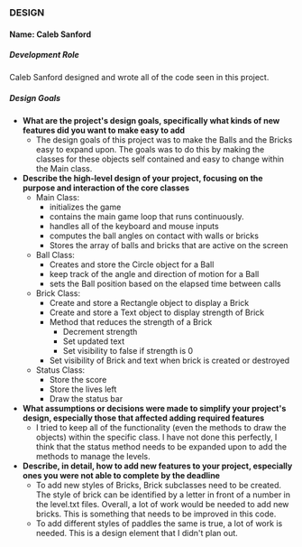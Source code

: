 ### DESIGN
#### Name: Caleb Sanford 

##### Development Role

Caleb Sanford designed and wrote all of the code seen in this project. 

##### Design Goals
- __What are the project's design goals, specifically what kinds of new features did you want to make easy to add__
    - The design goals of this project was to make the Balls and the Bricks easy to expand upon. The goals was to 
    do this by making the classes for these objects self contained and easy to change within the Main class.
- __Describe the high-level design of your project, focusing on the purpose and interaction of the core classes__
    - Main Class:
        - initializes the game
        - contains the main game loop that runs continuously.
        - handles all of the keyboard and mouse inputs
        - computes the ball angles on contact with walls or bricks
        - Stores the array of balls and bricks that are active on the screen
    - Ball Class:
        - Creates and store the Circle object for a Ball
        - keep track of the angle and direction of motion for a Ball
        - sets the Ball position based on the elapsed time between calls
    - Brick Class:
        - Create and store a Rectangle object to display a Brick
        - Create and store a Text object to display strength of Brick
        - Method that reduces the strength of a Brick
            - Decrement strength
            - Set updated text
            - Set visibility to false if strength is 0
        - Set visibility of Brick and text when brick is created or destroyed
    - Status Class:
        - Store the score
        - Store the lives left
        - Draw the status bar
- __What assumptions or decisions were made to simplify your project's design, 
especially those that affected adding required features__
    - I tried to keep all of the functionality (even the methods to draw the objects) within
    the specific class. I have not done this perfectly, I think that the status method 
    needs to be expanded upon to add the methods to manage the levels.
- __Describe, in detail, how to add new features to your project, especially ones you were not 
able to complete by the deadline__
    - To add new styles of Bricks, Brick subclasses need to be created. The 
    style of brick can be identified by a letter in front of a number in the level.txt 
    files. Overall, a lot of work would be needed to add new bricks. This is something 
    that needs to be improved in this code. 
    - To add different styles of paddles the same is true, a lot of work is needed. This 
    is a design element that I didn't plan out. 

